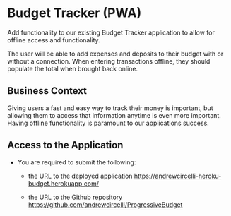 # Budget Tracker (PWA)

Add functionality to our existing Budget Tracker application to allow for offline access and functionality.

The user will be able to add expenses and deposits to their budget with or without a connection. When entering transactions offline, they should populate the total when brought back online.

## Business Context

Giving users a fast and easy way to track their money is important, but allowing them to access that information anytime is even more important. Having offline functionality is paramount to our applications success.

## Access to the Application

- You are required to submit the following:

  - the URL to the deployed application
    https://andrewcircelli-heroku-budget.herokuapp.com/

  - the URL to the Github repository
    https://github.com/andrewcircelli/ProgressiveBudget
